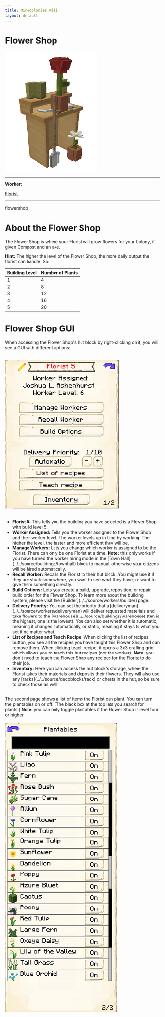 ```yaml
---
title: Minecolonies Wiki
layout: default
---
```

# Flower Shop

<div class="infobox box text-center">
    <img src="../../assets/images/buildings/flowershop.png" alt="Flowershop's Hut" />
    <hr />
    <div class="row section-text text-left">
        <div class="col">
        <p><strong>Worker:</strong></p>
        </div>
        <div class="col">
        <p><a href="../workers/florist">Florist</a></p>
        </div>
    </div>
    <hr />
    <recipe>flowershop</recipe>
</div>

# About the Flower Shop

The Flower Shop is where your Florist will grow flowers for your Colony, if given Compost and an axe.

**Hint:** The higher the level of the Flower Shop, the more daily output the florist can handle. So:

| Building Level | Number of Plants |
| ----- | ----- |
| 1 | 4  |
| 2 | 8  |
| 3 | 12 |
| 4 | 16 |
| 5 | 20 |

# Flower Shop GUI

When accessing the Flower Shop's hut block by right-clicking on it, you will see a GUI with different options:

<br>
<div class="row">
  <div class="col-sm-12 col-md">
    <img src="../../assets/images/gui/flowershopgui1.png" class="img-fluid mx-auto" alt="Crusher GUI">
  </div>
  <div class="col-sm-12 col-md">
  <br>
    <ul>
      <li><strong>Florist 5:</strong> This tells you the building you have selected is a Flower Shop with build level 5.</li>
      <li><strong>Worker Assigned:</strong> Tells you the worker assigned to the Flower Shop and their worker level. The worker levels up in time by working. The higher the level, the faster and more efficient they will be.</li>
      <li><strong>Manage Workers:</strong> Lets you change which worker is assigned to be the Florist. There can only be one Florist at a time. <b>Note:</b> this only works if you have turned the worker hiring mode in the [Town Hall](../../source/buildings/townhall) block to manual, otherwise your citizens will be hired automatically.</li>
      <li><strong>Recall Worker:</strong> Recalls the Florist to their hut block. You might use it if they are stuck somewhere, you want to see what they have, or want to give them something directly.</li>
      <li><strong>Build Options:</strong> Lets you create a build, upgrade, reposition, or repair build order for the Flower Shop. To learn more about the building system, please visit the [Builder](../../source/workers/builder) page.</li>
      <li><strong>Delivery Priority:</strong> You can set the priority that a [deliveryman](../../source/workers/deliveryman) will deliver requested materials and take flowers to the [warehouse](../../source/buildings/warehouse) (ten is the highest, one is the lowest). You can also set whether it is automatic, meaning it changes automatically, or static, meaning it stays to what you set it no matter what.</li>
      <li><strong>List of Recipes and Teach Recipe:</strong> When clicking the list of recipes button, you see all the recipes you have taught this Flower Shop and can remove them. When clicking teach recipe, it opens a 3x3 crafting grid which allows you to teach this hut recipes (not the worker). <b>Note:</b> you don't need to teach the Flower Shop any recipes for the Florist to do their job.</li>
      <li><strong>Inventory:</strong> Here you can access the hut block's storage, where the Florist takes their materials and deposits their flowers. They will also use any [racks](../../source/decoblocks/rack) or chests in the hut, so be sure to check those as well!</li>
    </ul>
  </div>
</div>
<br>
The second page shows a list of items the Florist can plant. You can turn the plantables on or off. (The black box at the top lets you search for plants.) <b>Note: </b>you can only toggle plantables if the Flower Shop is level four or higher.
<br><br>

<div class="row">
  <div class="col-sm-12 col-md">
    <img src="../../assets/images/gui/flowershopgui2.png" class="img-fluid mx-auto" alt="Crusher GUI">
  </div>
</div>
